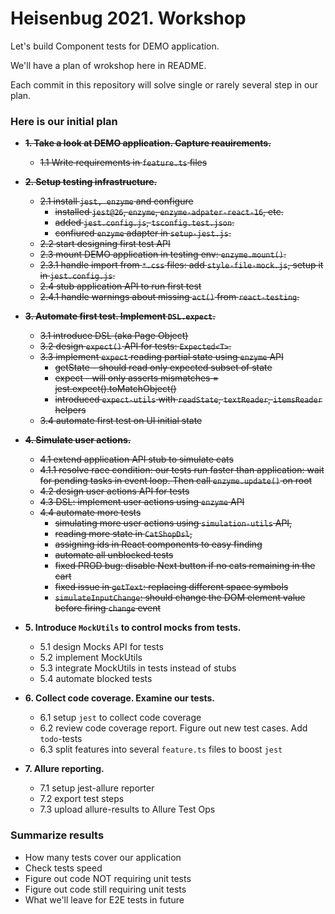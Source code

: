 # Heisenbug 2021. Workshop

Let's build Component tests for DEMO application.

We'll have a plan of wrokshop here in README.

Each commit in this repository will solve single or rarely several step in our plan.


### Here is our initial plan

- **~~1. Take a look at DEMO application. Capture reauirements.~~**
  * ~~1.1 Write requirements in `feature.ts` files~~

- **~~2. Setup testing infrastructure.~~**
  * ~~2.1 install `jest, enzyme` and configure~~
    - ~~installed `jest@26`, `enzyme`, `enzyme-adpater-react-16`, etc.~~
    - ~~added `jest.config.js`, `tsconfig.test.json`.~~
    - ~~confiured `enzyme` adapter in `setup-jest.js`.~~ 
  * ~~2.2 start designing first test API~~
  * ~~2.3 mount DEMO application in testing env: `enzyme.mount()`.~~
  * ~~2.3.1 handle import from `*.css` files: add `style-file-mock.js`, setup it in `jest.config.js`.~~
  * ~~2.4 stub application API to run first test~~
  * ~~2.4.1 handle warnings about missing `act()` from `react-testing`.~~

- **~~3. Automate first test. Implement `DSL.expect`.~~**
  * ~~3.1 introduce DSL (aka Page Object)~~
  * ~~3.2 design `expect()` API for tests: `Expected<T>`.~~
  * ~~3.3 implement `expect` reading partial state using `enzyme` API~~
    - ~~getState - should read only expected subset of state~~
    - ~~expect - will only asserts mismatches = jest.expect().toMatchObject()~~
    - ~~introduced `expect-utils` with `readState`, `textReader`, `itemsReader` helpers~~
  * ~~3.4 automate first test on UI initial state~~

- **~~4. Simulate user actions.~~**
  * ~~4.1 extend application API stub to simulate cats~~
  * ~~4.1.1 resolve race condition: our tests run faster than application: wait for pending tasks in event loop. Then call `enzyme.update()` on root~~
  * ~~4.2 design user actions API for tests~~
  * ~~4.3 DSL: implement user actions using `enzyme` API~~
  * ~~4.4 automate more tests~~
    - ~~simulating more user actions using `simulation-utils` API,~~
    - ~~reading more state in `CatShopDsl`,~~
    - ~~assigning ids in React components to easy finding~~
    - ~~automate all unblocked tests~~
    - ~~fixed PROD bug: disable Next button if no cats remaining in the cart~~
    - ~~fixed issue in `getText`: replacing different space symbols~~
    - ~~`simulateInputChange`: should change the DOM element value before firing `change` event~~

- **5. Introduce `MockUtils` to control mocks from tests.**
  * 5.1 design Mocks API for tests
  * 5.2 implement MockUtils
  * 5.3 integrate MockUtils in tests instead of stubs
  * 5.4 automate blocked tests

- **6. Collect code coverage. Examine our tests.**
  * 6.1 setup `jest` to collect code coverage
  * 6.2 review code coverage report. Figure out new test cases. Add `todo`-tests
  * 6.3 split features into several `feature.ts` files to boost `jest`

- **7. Allure reporting.**
  * 7.1 setup jest-allure reporter
  * 7.2 export test steps
  * 7.3 upload allure-results to Allure Test Ops

### Summarize results
* How many tests cover our application
* Check tests speed
* Figure out code NOT requiring unit tests
* Figure out code still requiring unit tests
* What we'll leave for E2E tests in future
